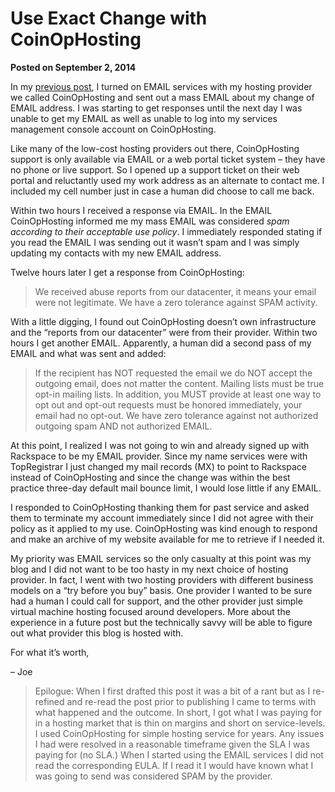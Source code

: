 # Use Exact Change with CoinOpHosting

**Posted on September 2, 2014**

In my [previous post](dead-email-2.md), I turned on EMAIL services with my hosting provider we called CoinOpHosting and sent out a mass EMAIL about my change of EMAIL address. I was starting to get responses until the next day I was unable to get my EMAIL as well as unable to log into my services management console account on CoinOpHosting.

Like many of the low-cost hosting providers out there, CoinOpHosting support is only available via EMAIL or a web portal ticket system – they have no phone or live support. So I opened up a support ticket on their web portal and reluctantly used my work address as an alternate to contact me. I included my cell number just in case a human did choose to call me back.

Within two hours I received a response via EMAIL. In the EMAIL CoinOpHosting informed me my mass EMAIL was considered _spam according to their acceptable use policy_. I immediately responded stating if you read the EMAIL I was sending out it wasn’t spam and I was simply updating my contacts with my new EMAIL address.

Twelve hours later I get a response from CoinOpHosting:

> We received abuse reports from our datacenter, it means your email were not legitimate. We have a zero tolerance against SPAM activity.

With a little digging, I found out CoinOpHosting doesn’t own infrastructure and the “reports from our datacenter” were from their provider. Within two hours I get another EMAIL. Apparently, a human did a second pass of my EMAIL and what was sent and added:

> If the recipient has NOT requested the email we do NOT accept the outgoing email, does not matter the content. Mailing lists must be true opt-in mailing lists. In addition, you MUST provide at least one way to opt out and opt-out requests must be honored immediately, your email had no opt-out. We have zero tolerance against not authorized outgoing spam AND not authorized EMAIL.

At this point, I realized I was not going to win and already signed up with Rackspace to be my EMAIL provider. Since my name services were with TopRegistrar I just changed my mail records (MX) to point to Rackspace instead of CoinOpHosting and since the change was within the best practice three-day default mail bounce limit, I would lose little if any EMAIL.

I responded to CoinOpHosting thanking them for past service and asked them to terminate my account immediately since I did not agree with their policy as it applied to my use. CoinOpHosting was kind enough to respond and make an archive of my website available for me to retrieve if I needed it.

My priority was EMAIL services so the only casualty at this point was my blog and I did not want to be too hasty in my next choice of hosting provider. In fact, I went with two hosting providers with different business models on a “try before you buy” basis. One provider I wanted to be sure had a human I could call for support, and the other provider just simple virtual machine hosting focused around developers. More about the experience in a future post but the technically savvy will be able to figure out what provider this blog is hosted with.

For what it’s worth,

– Joe

> Epilogue: When I first drafted this post it was a bit of a rant but as I re-refined and re-read the post prior to publishing I came to terms with what happened and the outcome. In short, I got what I was paying for in a hosting market that is thin on margins and short on service-levels. I used CoinOpHosting for simple hosting service for years. Any issues I had were resolved in a reasonable timeframe given the SLA I was paying for (no SLA.) When I started using the EMAIL services I did not read the corresponding EULA. If I read it I would have known what I was going to send was considered SPAM by the provider.
